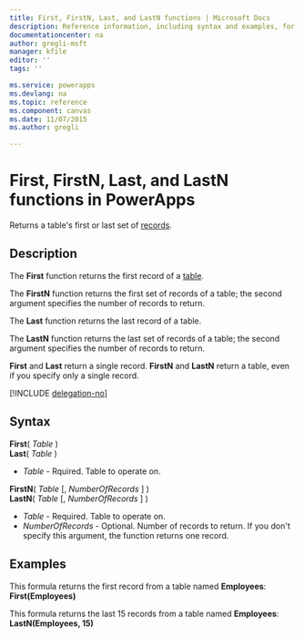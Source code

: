 ```yaml
---
title: First, FirstN, Last, and LastN functions | Microsoft Docs
description: Reference information, including syntax and examples, for the First, FirstN, Last, and LastN functions in PowerApps
documentationcenter: na
author: gregli-msft
manager: kfile
editor: ''
tags: ''

ms.service: powerapps
ms.devlang: na
ms.topic: reference
ms.component: canvas
ms.date: 11/07/2015
ms.author: gregli

---
```

# First, FirstN, Last, and LastN functions in PowerApps
Returns a table's first or last set of [records](../working-with-tables.md#records).

## Description
The **First** function returns the first record of a [table](../working-with-tables.md).

The **FirstN** function returns the first set of records of a table; the second argument specifies the number of records to return.

The **Last** function returns the last record of a table.

The **LastN** function returns the last set of records of a table; the second argument specifies the number of records to return.

**First** and **Last** return a single record.  **FirstN** and **LastN** return a table, even if you specify only a single record.

[!INCLUDE [delegation-no](../../../includes/delegation-no.md)]

## Syntax
**First**( *Table* )<br>**Last**( *Table* )

* *Table* - Rquired. Table to operate on.

**FirstN**( *Table* [, *NumberOfRecords* ] )<br>**LastN**( *Table* [, *NumberOfRecords* ] )

* *Table* - Required. Table to operate on.
* *NumberOfRecords* - Optional.  Number of records to return. If you don't specify this argument, the function returns one record.

## Examples
This formula returns the first record from a table named **Employees**:<br>
**First(Employees)**

This formula returns the last 15 records from a table named **Employees**:<br>
**LastN(Employees, 15)**

